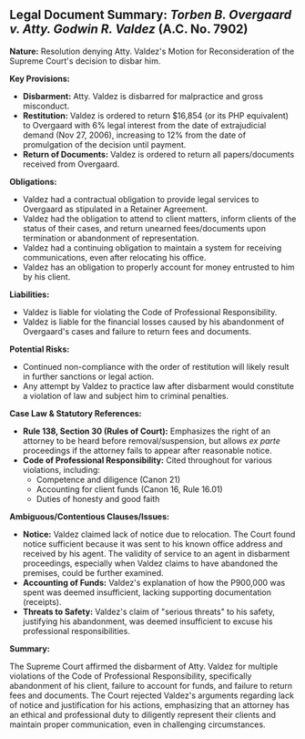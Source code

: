 ## Legal Document Summary: *Torben B. Overgaard v. Atty. Godwin R. Valdez* (A.C. No. 7902)

**Nature:** Resolution denying Atty. Valdez's Motion for Reconsideration of the Supreme Court's decision to disbar him.

**Key Provisions:**

*   **Disbarment:** Atty. Valdez is disbarred for malpractice and gross misconduct.
*   **Restitution:** Valdez is ordered to return \$16,854 (or its PHP equivalent) to Overgaard with 6% legal interest from the date of extrajudicial demand (Nov 27, 2006), increasing to 12% from the date of promulgation of the decision until payment.
*   **Return of Documents:** Valdez is ordered to return all papers/documents received from Overgaard.

**Obligations:**

*   Valdez had a contractual obligation to provide legal services to Overgaard as stipulated in a Retainer Agreement.
*   Valdez had the obligation to attend to client matters, inform clients of the status of their cases, and return unearned fees/documents upon termination or abandonment of representation.
*   Valdez had a continuing obligation to maintain a system for receiving communications, even after relocating his office.
*   Valdez has an obligation to properly account for money entrusted to him by his client.

**Liabilities:**

*   Valdez is liable for violating the Code of Professional Responsibility.
*   Valdez is liable for the financial losses caused by his abandonment of Overgaard's cases and failure to return fees and documents.

**Potential Risks:**

*   Continued non-compliance with the order of restitution will likely result in further sanctions or legal action.
*   Any attempt by Valdez to practice law after disbarment would constitute a violation of law and subject him to criminal penalties.

**Case Law & Statutory References:**

*   **Rule 138, Section 30 (Rules of Court):** Emphasizes the right of an attorney to be heard before removal/suspension, but allows *ex parte* proceedings if the attorney fails to appear after reasonable notice.
*   **Code of Professional Responsibility:** Cited throughout for various violations, including:
    *   Competence and diligence (Canon 21)
    *   Accounting for client funds (Canon 16, Rule 16.01)
    *   Duties of honesty and good faith

**Ambiguous/Contentious Clauses/Issues:**

*   **Notice:** Valdez claimed lack of notice due to relocation. The Court found notice sufficient because it was sent to his known office address and received by his agent. The validity of service to an agent in disbarment proceedings, especially when Valdez claims to have abandoned the premises, could be further examined.
*   **Accounting of Funds:** Valdez's explanation of how the P900,000 was spent was deemed insufficient, lacking supporting documentation (receipts).
*   **Threats to Safety:** Valdez's claim of "serious threats" to his safety, justifying his abandonment, was deemed insufficient to excuse his professional responsibilities.

**Summary:**

The Supreme Court affirmed the disbarment of Atty. Valdez for multiple violations of the Code of Professional Responsibility, specifically abandonment of his client, failure to account for funds, and failure to return fees and documents. The Court rejected Valdez's arguments regarding lack of notice and justification for his actions, emphasizing that an attorney has an ethical and professional duty to diligently represent their clients and maintain proper communication, even in challenging circumstances.
